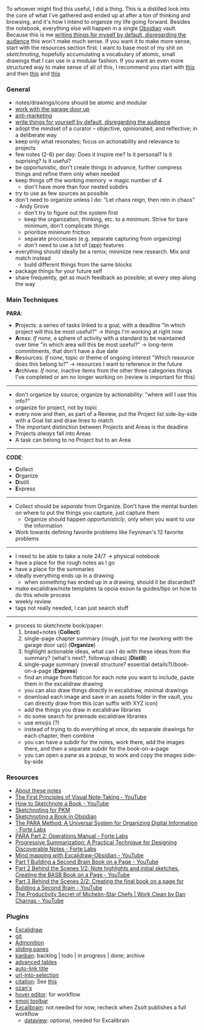 To whoever might find this useful, I did a thing. This is a distilled look into the core of what I've gathered and ended up at after a ton of thinking and browsing, and it's how I intend to organize my life going forward. Besides the notebook, everything else will happen in a single [Obsidian](https://obsidian.md/) vault. Because this is me [writing things for myself by default, disregarding the audience](https://notes.andymatuschak.org/z8AfCaQJdp852orumhXPxHb3r278FHA9xZN8J) this won't make much sense. If you want it to make more sense, start with the resources section first. I want to base most of my shit on *sketchnoting*, hopefully accumulating a vocabulary of atomic, small drawings that I can use in a modular fashion. If you want an even more structured way to make sense of all of this, I recommend you start with [this](https://www.youtube.com/watch?v=fJMP6fg_eIQ) and then [this](https://www.youtube.com/watch?v=pWcHBmJLvLc) and [this](https://www.youtube.com/watch?v=3i4CiImIYYA)

### General

- notes/drawings/icons should be atomic and modular
- [work with the garage door up](https://notes.andymatuschak.org/z21cgR9K3UcQ5a7yPsj2RUim3oM2TzdBByZu)
- [anti-marketing](https://notes.andymatuschak.org/z4bK6LaSBRetDzuYkeCs3A8mJ8DufTbK4o6FS)
- [write things for yourself by default, disregarding the audience](https://notes.andymatuschak.org/z8AfCaQJdp852orumhXPxHb3r278FHA9xZN8J)
- adopt the mindset of a curator – objective, opinionated, and reflective; in a deliberate way
- keep only what resonates; focus on actionability and relevance to projects
- few notes (2-6) per day: Does it inspire me? Is it personal? Is it suprising? Is it useful?
- be opportunistic, don't create things in advance, further compress things and refine them only when needed
- keep things off the working memory -> magic number of 4
  - don't have more than four nested subdirs
- try to use as few sources as possible
- don't need to organize unless I do: "Let chaos reign, then rein in chaos" - Andy Grove
  - don't try to figure out the system first
  - keep the organization, thinking, etc. to a minimum. Strive for bare minimum, don't complicate things
  - prioritize minimum friction
  - separate proccesses (e.g. separate capturing from organizing)
  - don't need to use a lot of (app) features
- everything should ideally be a remix; minimize new research. Mix and match instead
  - build different things from the same blocks
- package things for your future self
- share frequently, get as much feedback as possible; at every step along the way

### Main Techniques

**PARA**:

- **P**rojects: a series of tasks linked to a goal, with a deadline
  "In which project will this be most useful?" -> things I'm working at right now
- **A**reas: *If none*, a sphere of activity with a standard to be maintained over time
  "in which area will this be most useful?" -> long-term commitments, that don't have a due date
- **R**esources: *If none*, topic or theme of ongoing interest
  "Which resource does this belong to?" -> resources I want to reference in the future
- **A**rchives: *If none*, inactive items from the other three categories
  things I've completed or am no longer working on (review is important for this)

---

- don't organize by source, organize by actionability: "where will I use this info?"
- organize for project, not by topic
- every now and then, as part of a Review, put the Project list side-by-side with a Goal list and draw lines to match
- The important distinction between Projects and Areas is the deadline
- Projects *always* fall into Areas
- A task can belong to no Project but to an Area

---

**CODE**:

- **C**ollect
- **O**rganize
- **D**istill
- **E**xpress

---

- Collect should be *separate* from Organize. Don't have the mental burden on where to put the things you capture, just capture them
  - Organize should happen *opportunisticly*, only when you want to *use* the information
- Work towards defining favorite problems like Feynman's 12 favorite problems

---

- I need to be able to take a note 24/7 -> physical notebook
- have a place for the rough notes as I go
- have a place for the summaries
- ideally everything ends up in a drawing
  - when something has ended up in a drawing, should it be discarded?
- make excalidraw/note templates ta opoia exoun ta guides/tips on how to do this whole process
- weekly review
- tags not really needed, I can just search stuff

---

- process to sketchnote book/paper:
  1. bread+notes (**Collect**)
  2. single-page chapter summary (rough, just for me (working with the garage door up)) (**Organize**)
  3. highlight actionable ideas, what can I do with these ideas from the summary? (what's next?, followup ideas) (**Distill**)
  4. single-page summary (overall structure? essential details?)/book-on-a-page (**Express**)
    - find an image from flaticon for each note you want to include, paste them in the excalidraw drawing
    - you can also draw things directly in excalidraw, minimal drawings
    - download each image and save in an assets folder in the vault, you can directly draw from this (can suffix with XYZ icon)
    - add the things you draw in excalidraw libraries
    - do some search for premade excalidraw libraries
    - use emojis (?)
    - instead of trying to do everything at once, do separate drawings for each chapter, then combine
    - you can have a subdir for the notes, work there, add the images there, and then a separate subdir for the book-on-a-page
    - you can open a pane as a popup, to work and copy the images side-by-side

### Resources

- [About these notes](https://notes.andymatuschak.org/About_these_notes)
- [The First Principles of Visual Note-Taking - YouTube](https://www.youtube.com/watch?v=fJMP6fg_eIQ)
- [How to Sketchnote a Book - YouTube](https://www.youtube.com/watch?v=jfXE6VCBo3k)
- [Sketchnoting for PKM](https://www.zsolt.blog/2021/07/sketchnoting-for-pkm.html)
- [Sketchnoting a Book in Obsidian](https://www.zsolt.blog/2021/07/sketchnoting-book-in-obsidian.html)
- [The PARA Method: A Universal System for Organizing Digital Information - Forte Labs](https://fortelabs.co/blog/para/)
- [PARA Part 2: Operations Manual - Forte Labs](https://fortelabs.co/blog/p-a-r-a-ii-operations-manual/)
- [Progressive Summarization: A Practical Technique for Designing Discoverable Notes - Forte Labs](https://fortelabs.co/blog/progressive-summarization-a-practical-technique-for-designing-discoverable-notes/)
- [Mind mapping with Excalidraw-Obsidian - YouTube](https://www.youtube.com/watch?v=pWcHBmJLvLc)
- [Part 1 Building a Second Brain Book on a Page - YouTube](https://www.youtube.com/watch?v=3i4CiImIYYA)
- [Part 2 Behind the Scenes 1/2: Note highlights and initial sketches. Creating the BASB Book on a Page - YouTube](https://www.youtube.com/watch?v=KTsw020KFf0)
- [Part 3 Behind the Scenes 2/2: Creating the final book on a page for Building a Second Brain - YouTube](https://www.youtube.com/watch?v=Mo-o4c2pzYE)
- [The Productivity Secret of Michelin-Star Chefs | Work Clean by Dan Charnas - YouTube](https://www.youtube.com/watch?v=Wbznh-bPoEg)

### Plugins

- [Excalidraw](https://github.com/zsviczian/obsidian-excalidraw-plugin)
- [git](https://github.com/denolehov/obsidian-git)
- [Admonition](https://github.com/valentine195/obsidian-admonition)
- [sliding panes](https://github.com/deathau/sliding-panes-obsidian)
- [kanban](https://github.com/mgmeyers/obsidian-kanban): backlog | todo | in progress | done; archive
- [advanced tables](https://github.com/tgrosinger/advanced-tables-obsidian)
- [auto-link title](https://github.com/zolrath/obsidian-auto-link-title)
- [url-into-selection](https://github.com/denolehov/obsidian-url-into-selection)
- [citation](https://github.com/hans/obsidian-citation-plugin): See [this](https://www.youtube.com/watch?v=D9ivU_IKO6M)
- [ozan's](https://github.com/ozntel/oz-image-in-editor-obsidian)
- [hover editor](https://github.com/nothingislost/obsidian-hover-editor): for workflow
- [emoji toolbar](https://github.com/oliveryh/obsidian-emoji-toolbar)
- [Excalibrain](https://github.com/zsviczian/excalibrain): not needed for now, recheck when Zsolt publishes a full workflow
  - [dataview](https://github.com/blacksmithgu/obsidian-dataview): optional, needed for Excalibrain
